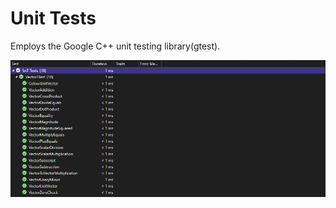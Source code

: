 # Unit Tests

Employs the Google C++ unit testing library(gtest).

![TestState](TestState/TestState.png)